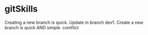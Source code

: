 # gitSkills
Creating a new branch is quick.
Update in branch dev1.
Create a new branch is quick AND simple.
comflict
